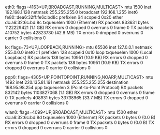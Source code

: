 eth0: flags=4163<UP,BROADCAST,RUNNING,MULTICAST>  mtu 1500
        inet 192.168.1.128  netmask 255.255.255.0  broadcast 192.168.1.255
        inet6 fe80::dea6:32ff:fe6c:bd8c  prefixlen 64  scopeid 0x20<link>
        ether dc:a6:32:6c:bd:8c  txqueuelen 1000  (Ethernet)
        RX packets 833631  bytes 1122229421 (1.1 GB)
        RX errors 0  dropped 0  overruns 0  frame 0
        TX packets 410752  bytes 42823730 (42.8 MB)
        TX errors 0  dropped 0 overruns 0  carrier 0  collisions 0

lo: flags=73<UP,LOOPBACK,RUNNING>  mtu 65536
        inet 127.0.0.1  netmask 255.0.0.0
        inet6 ::1  prefixlen 128  scopeid 0x10<host>
        loop  txqueuelen 1000  (Local Loopback)
        RX packets 138  bytes 10951 (10.9 KB)
        RX errors 0  dropped 0  overruns 0  frame 0
        TX packets 138  bytes 10951 (10.9 KB)
        TX errors 0  dropped 0 overruns 0  carrier 0  collisions 0

ppp0: flags=4305<UP,POINTOPOINT,RUNNING,NOARP,MULTICAST>  mtu 1492
        inet 220.135.81.191  netmask 255.255.255.255  destination 168.95.98.254
        ppp  txqueuelen 3  (Point-to-Point Protocol)
        RX packets 832142  bytes 1103827068 (1.1 GB)
        RX errors 0  dropped 0  overruns 0  frame 0
        TX packets 408931  bytes 33738965 (33.7 MB)
        TX errors 0  dropped 0 overruns 0  carrier 0  collisions 0

wlan0: flags=4099<UP,BROADCAST,MULTICAST>  mtu 1500
        ether dc:a6:32:6c:bd:8d  txqueuelen 1000  (Ethernet)
        RX packets 0  bytes 0 (0.0 B)
        RX errors 0  dropped 0  overruns 0  frame 0
        TX packets 0  bytes 0 (0.0 B)
        TX errors 0  dropped 0 overruns 0  carrier 0  collisions 0

